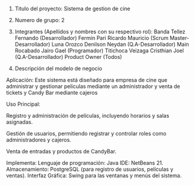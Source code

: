 1. Titulo del proyecto: Sistema de gestion de cine
2. Numero de grupo: 2
3. Integrantes (Apellidos y nombres con su respectivo rol):
Banda Tellez Fernando   (Desarrollador)
Fermin Pari Ricardo Mauricio (Scrum Master-Desarrollador)
Luna Orozco Denilson Neydan (Q.A-Desarrollador)
Main Rocabado Jairo Gael (Programador)
Titichoca Veizaga Cristhian Joel (Q.A-Desarrollador)
Product Owner (Todos)

5. Descripción del modelo de negocio 

Aplicación:
Este sistema está diseñado para empresa de cine que administrar y gestionar peliculas mediante un administrador y venta de tickets y Candy Bar mediante cajeros

Uso Principal:

Registro y administración de películas, incluyendo horarios y salas asignadas.

Gestión de usuarios, permitiendo registrar y controlar roles como administradores y cajeros.

Venta de entradas y productos de CandyBar.

Implementa: 
Lenguaje de programación: Java 
IDE: NetBeans 21.
Almacenamiento: PostgreSQL (para registro de usuarios, películas y ventas).
Interfaz Gráfica: Swing para las ventanas y menús del sistema.
